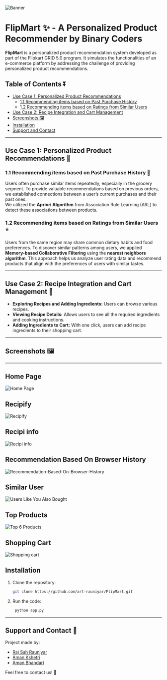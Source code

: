 ![Banner](./Screenshots/banner.jpg)
# FlipMart ✨ - A Personalized Product Recommender by Binary Coders

**FlipMart** is a personalized product recommendation system developed as part of the Flipkart GRID 5.0 program. It simulates the functionalities of an e-commerce platform by addressing the challenge of providing personalized product recommendations.

## Table of Contents ⏬
- [Use Case 1: Personalized Product Recommendations](#use-case-1-personalized-product-recommendations)
  - [1.1 Recommending items based on Past Purchase History](#11-recommending-items-based-on-past-purchase-history)
  - [1.2 Recommending items based on Ratings from Similar Users](#12-recommending-items-based-on-ratings-from-similar-users)
- [Use Case 2: Recipe Integration and Cart Management](#use-case-2-recipe-integration-and-cart-management)
- [Screenshots 🖼️](#screenshots)
- [Installation](#installation)
- [Support and Contact](#support-and-contact)

---

## Use Case 1: Personalized Product Recommendations 📍

### 1.1 Recommending items based on Past Purchase History 🛒
Users often purchase similar items repeatedly, especially in the grocery segment. To provide valuable recommendations based on previous orders, we established connections between a user’s current purchases and their past ones.  
We utilized the **Apriori Algorithm** from Association Rule Learning (ARL) to detect these associations between products.

### 1.2 Recommending items based on Ratings from Similar Users ⭐
Users from the same region may share common dietary habits and food preferences. To discover similar patterns among users, we applied **Memory-based Collaborative Filtering** using the **nearest neighbors algorithm**. This approach helps us analyze user rating data and recommend products that align with the preferences of users with similar tastes.

---

## Use Case 2: Recipe Integration and Cart Management 🛒

- **Exploring Recipes and Adding Ingredients:** Users can browse various recipes.
- **Viewing Recipe Details:** Allows users to see all the required ingredients and cooking instructions.
- **Adding Ingredients to Cart:** With one click, users can add recipe ingredients to their shopping cart.

---

## Screenshots 🖼️

---
## Home Page
![Home Page](./Screenshots/Home-page.png)

## Recipify
![Recipify](./Screenshots/Recipify.png)

## Recipi info
![Recipi info](./Screenshots/Recipi-info.png)

## Recommendation Based On Browser History
![Recommendation-Based-On-Browser-History](./Screenshots/Recommendation-Based-On-Browser-History.png)

## Similar User
![Users Like You Also Bought](./Screenshots/Users-Like-You-Also-Bought.png)

## Top Products
![Top 6 Products](./Screenshots/Top-6-Products.png)

## Shopping Cart
![Shopping cart](./Screenshots/Shopping-cart.png)


## Installation

1. Clone the repository:
    ```bash
    git clone https://github.com/art-rauniyar/FlipMart.git
    ```

2. Run the code:
   ```bash
    python app.py
    ```

---

## Support and Contact 📩

Project made by:  
- [Raj Sah Rauniyar](https://www.linkedin.com/in/raj-sah-rauniyar/)
- [Aman Kshetri](https://www.linkedin.com/in/amankshetri/)  
- [Aman Bhandari](https://www.linkedin.com/in/aman-bhandari01/)   

Feel free to contact us! 🙂

